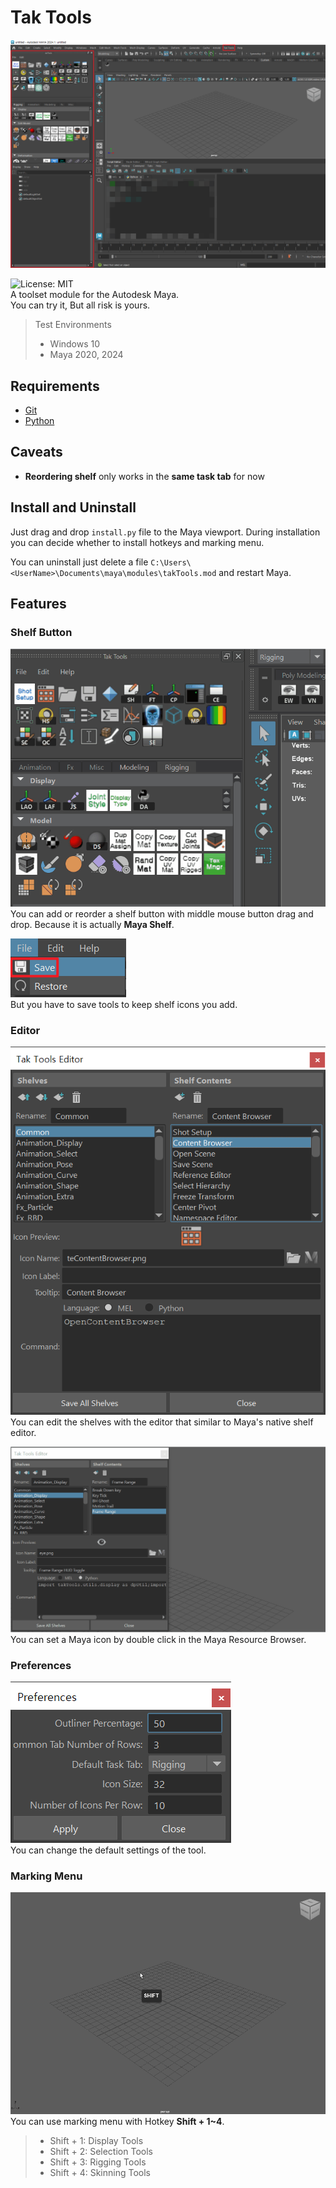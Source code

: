 # Tak Tools
![takTools](https://github.com/LEESANGTAK/takTools/blob/main/images/takTools.png)

![License: MIT](https://img.shields.io/badge/license-MIT-green.svg)\
A toolset module for the Autodesk Maya.\
You can try it, But all risk is yours.

> Test Environments
> * Windows 10
> * Maya 2020, 2024

## Requirements
- [Git](https://git-scm.com/downloads)
- [Python](https://www.python.org/downloads/)

## Caveats
- **Reordering shelf** only works in the **same task tab** for now

## Install and Uninstall
Just drag and drop `install.py` file to the Maya viewport. During installation you can decide whether to install hotkeys and marking menu.

You can uninstall just delete a file `C:\Users\<UserName>\Documents\maya\modules\takTools.mod` and restart Maya.

## Features
### Shelf Button
![addingShelfIcon](./images/takTools_addingShelfIcon.gif)\
You can add or reorder a shelf button with middle mouse button drag and drop. Because it is actually **Maya Shelf**.

![takToolsSave](./images/takTools_save.png)\
But you have to save tools to keep shelf icons you add.

### Editor
![takToolsEditor](./images/takToolsEditor.png)\
You can edit the shelves with the editor that similar to Maya's native shelf editor.

![takToolsEditorMayaIcon](./images/takToolsMayaIcon.gif)\
You can set a Maya icon by double click in the Maya Resource Browser.

### Preferences
![takToolsPreferences](./images/takToolsPreferences.png)\
You can change the default settings of the tool.

### Marking Menu
![takToolsMarkingMenu](./images/takTools_markingMenu.gif)\
You can use marking menu with Hotkey **Shift + 1~4**.
> - Shift + 1: Display Tools
> - Shift + 2: Selection Tools
> - Shift + 3: Rigging Tools
> - Shift + 4: Skinning Tools
